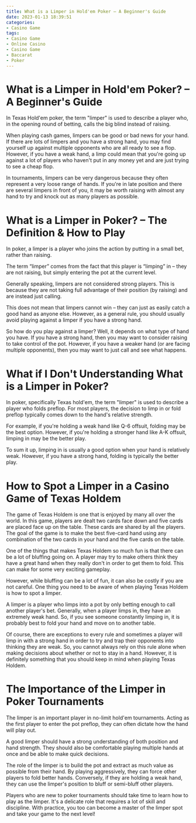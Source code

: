 ```yaml
---
title: What is a Limper in Hold'em Poker – A Beginner's Guide
date: 2023-01-13 18:39:51
categories:
- Casino Game
tags:
- Casino Game
- Online Casino
- Casino Game
- Baccarat
- Poker
---
```



#  What is a Limper in Hold'em Poker? – A Beginner's Guide

In Texas Hold'em poker, the term "limper" is used to describe a player who, in the opening round of betting, calls the big blind instead of raising.

When playing cash games, limpers can be good or bad news for your hand. If there are lots of limpers and you have a strong hand, you may find yourself up against multiple opponents who are all ready to see a flop. However, if you have a weak hand, a limp could mean that you're going up against a lot of players who haven't put in any money yet and are just trying to see a cheap flop.

In tournaments, limpers can be very dangerous because they often represent a very loose range of hands. If you're in late position and there are several limpers in front of you, it may be worth raising with almost any hand to try and knock out as many players as possible.

#  What is a Limper in Poker? – The Definition & How to Play

In poker, a limper is a player who joins the action by putting in a small bet, rather than raising.

The term “limper” comes from the fact that this player is “limping” in – they are not raising, but simply entering the pot at the current level.

Generally speaking, limpers are not considered strong players. This is because they are not taking full advantage of their position (by raising) and are instead just calling.

This does not mean that limpers cannot win – they can just as easily catch a good hand as anyone else. However, as a general rule, you should usually avoid playing against a limper if you have a strong hand.

So how do you play against a limper? Well, it depends on what type of hand you have. If you have a strong hand, then you may want to consider raising to take control of the pot. However, if you have a weaker hand (or are facing multiple opponents), then you may want to just call and see what happens.

#  What if I Don't Understanding What is a Limper in Poker?

In poker, specifically Texas hold'em, the term "limper" is used to describe a player who folds preflop. For most players, the decision to limp in or fold preflop typically comes down to the hand's relative strength.

For example, if you're holding a weak hand like Q-6 offsuit, folding may be the best option. However, if you're holding a stronger hand like A-K offsuit, limping in may be the better play.

To sum it up, limping in is usually a good option when your hand is relatively weak. However, if you have a strong hand, folding is typically the better play.

#  How to Spot a Limper in a Casino Game of Texas Holdem

The game of Texas Holdem is one that is enjoyed by many all over the world. In this game, players are dealt two cards face down and five cards are placed face up on the table. These cards are shared by all the players. The goal of the game is to make the best five-card hand using any combination of the two cards in your hand and the five cards on the table.

One of the things that makes Texas Holdem so much fun is that there can be a lot of bluffing going on. A player may try to make others think they have a great hand when they really don't in order to get them to fold. This can make for some very exciting gameplay.

However, while bluffing can be a lot of fun, it can also be costly if you are not careful. One thing you need to be aware of when playing Texas Holdem is how to spot a limper.

A limper is a player who limps into a pot by only betting enough to call another player's bet. Generally, when a player limps in, they have an extremely weak hand. So, if you see someone constantly limping in, it is probably best to fold your hand and move on to another table.

Of course, there are exceptions to every rule and sometimes a player will limp in with a strong hand in order to try and trap their opponents into thinking they are weak. So, you cannot always rely on this rule alone when making decisions about whether or not to stay in a hand. However, it is definitely something that you should keep in mind when playing Texas Holdem.

#  The Importance of the Limper in Poker Tournaments

The limper is an important player in no-limit hold'em tournaments. Acting as the first player to enter the pot preflop, they can often dictate how the hand will play out.

A good limper should have a strong understanding of both position and hand strength. They should also be comfortable playing multiple hands at once and be able to make quick decisions.

The role of the limper is to build the pot and extract as much value as possible from their hand. By playing aggressively, they can force other players to fold better hands. Conversely, if they are holding a weak hand, they can use the limper's position to bluff or semi-bluff other players.

Players who are new to poker tournaments should take time to learn how to play as the limper. It's a delicate role that requires a lot of skill and discipline. With practice, you too can become a master of the limper spot and take your game to the next level!